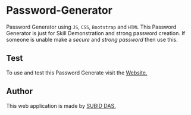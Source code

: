 # Password-Generator

Password Generator using `JS`, `CSS`, `Bootstrap` and `HTML`
This Password Generator is just for Skill Demonstration and strong password creation.
If someone is unable make a _secure_ and _strong password_ then use this.

## Test

To use and test this Password Generate visit the [Website.](https://itsme-subid.github.io/Password-Generator/)

## Author

This web application is made by [SUBID DAS.](https://github.com/itsme-Subid)
